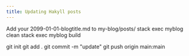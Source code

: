 ```yaml
---
title: Updating Hakyll posts
---
```



Add your 2099-01-01-blogtitle.md to my-blog/posts/
stack exec myblog clean
stack exec myblog build


git init
git add .
git commit -m "update"
git push origin main:main

